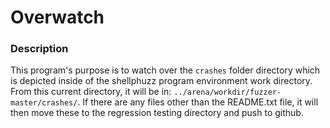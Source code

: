 # Overwatch
### Description
This program's purpose is to watch over the `crashes` folder directory which
is depicted inside of the shellphuzz program environment work directory. 
From this current directory, it will be in: `../arena/workdir/fuzzer-master/crashes/`.
If there are any files other than the README.txt file, it will then move these
to the regression testing directory and push to github. 
